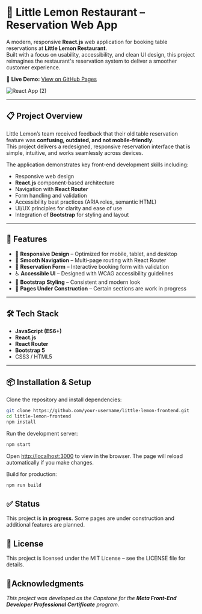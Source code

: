 # 🍋 Little Lemon Restaurant – Reservation Web App

A modern, responsive **React.js** web application for booking table reservations at **Little Lemon Restaurant**.  
Built with a focus on usability, accessibility, and clean UI design, this project reimagines the restaurant's reservation system to deliver a smoother customer experience.

🔗 **Live Demo:** [View on GitHub Pages](https://a7mat.github.io/Little-Lemon-Restaurant/)

![React App (2)](https://github.com/user-attachments/assets/8550214e-f77f-4216-89f1-42dcb1b52215)

---

## 📋 Project Overview

Little Lemon’s team received feedback that their old table reservation feature was **confusing, outdated, and not mobile-friendly**.  
This project delivers a redesigned, responsive reservation interface that is simple, intuitive, and works seamlessly across devices.

The application demonstrates key front-end development skills including:

- Responsive web design
- **React.js** component-based architecture
- Navigation with **React Router**
- Form handling and validation
- Accessibility best practices (ARIA roles, semantic HTML)
- UI/UX principles for clarity and ease of use
- Integration of **Bootstrap** for styling and layout

---

## 🚀 Features

- 📱 **Responsive Design** – Optimized for mobile, tablet, and desktop
- 🧭 **Smooth Navigation** – Multi-page routing with React Router
- 📝 **Reservation Form** – Interactive booking form with validation
- ♿ **Accessible UI** – Designed with WCAG accessibility guidelines
- 🎨 **Bootstrap Styling** – Consistent and modern look
- 🚧 **Pages Under Construction** – Certain sections are work in progress

---

## 🛠 Tech Stack

- **JavaScript (ES6+)**
- **React.js**
- **React Router**
- **Bootstrap 5**
- CSS3 / HTML5

---

## 📦 Installation & Setup

Clone the repository and install dependencies:

```bash
git clone https://github.com/your-username/little-lemon-frontend.git
cd little-lemon-frontend
npm install
```

Run the development server:
```bash
npm start
```

Open [http://localhost:3000](http://localhost:3000) to view in the browser.
The page will reload automatically if you make changes.

Build for production:
```bash
npm run build
```

## ✅ Status

This project is **in progress**. Some pages are under construction and additional features are planned.

## 📄 License
This project is licensed under the MIT License – see the LICENSE file for details.

## 📌Acknowledgments

_This project was developed as the Capstone for the **Meta Front-End Developer Professional Certificate** program._
